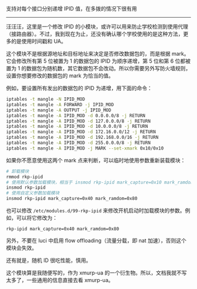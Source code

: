 支持对每个接口分别递增 IPID 值，在多拨的情况下很有用

-----------------

汪汪汪，这里是一个修改 IPID 的小模块，或许可以用来防止学校检测到使用代理（接路由器）。不过，我到现在为止，还没有确认哪个学校使用的是这种方法，更多的是使用时间戳和 UA。

这个模块不是根据源地址和目标地址来决定是否修改数据包的，而是根据 mark。它会修改所有第 5 位被置为 1 的数据包的 IPID 为顺序递增，第 5 位和第 6 位都被置为 1 的数据包为随机数，其它数据包不会改动。所以你需要另外写防火墙规则，设置你想要修改的数据包的 mark 为恰当的值。

例如，要设置所有发出的数据包的 IPID 为递增，用下面的命令：

```bash
iptables -t mangle -N IPID_MOD
iptables -t mangle -A FORWARD -j IPID_MOD
iptables -t mangle -A OUTPUT -j IPID_MOD
iptables -t mangle -A IPID_MOD -d 0.0.0.0/8 -j RETURN
iptables -t mangle -A IPID_MOD -d 127.0.0.0/8 -j RETURN
iptables -t mangle -A IPID_MOD -d 10.0.0.0/8 -j RETURN
iptables -t mangle -A IPID_MOD -d 172.16.0.0/12 -j RETURN
iptables -t mangle -A IPID_MOD -d 192.168.0.0/16 -j RETURN
iptables -t mangle -A IPID_MOD -d 255.0.0.0/8 -j RETURN
iptables -t mangle -A IPID_MOD -j MARK --set-xmark 0x10/0x10
```

如果你不愿意使用这两个 mark 点来判断，可以临时地使用参数重新装载模块：

```bash
# 卸载模块
rmmod rkp-ipid
# 使用默认参数加载模块，相当于 insmod rkp-ipid mark_capture=0x10 mark_ramdom=0x20
insmod rkp-ipid
# 使用自定义参数加载模块
insmod rkp-ipid mark_capture=0x40 mark_ramdom=0x80
```

也可以修改 `/etc/modules.d/99-rkp-ipid` 来修改开机启动时加载模块的参数。例如，可以将它修改为：

```
rkp-ipid mark_capture=0x40 mark_ramdom=0x80
```

另外，不要在 luci 中启用 flow offloading（流量分载，即 nat 加速），否则这个模块会失效。

还有就是，随机 ID 很吃性能，慎用。

这个模块算是我随便写的，作为 xmurp-ua 的一个衍生物。所以，文档我就不写太多了，一些通用的信息直接去看 xmurp-ua。
